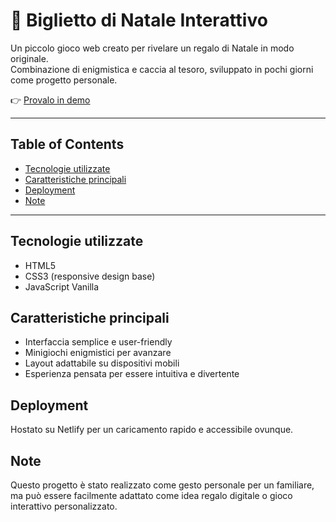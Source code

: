 # 🌲 Biglietto di Natale Interattivo

Un piccolo gioco web creato per rivelare un regalo di Natale in modo originale.  
Combinazione di enigmistica e caccia al tesoro, sviluppato in pochi giorni come progetto personale.

👉 [Provalo in demo](https://mappa-tesoro-natale.netlify.app/)

---

## Table of Contents
- [Tecnologie utilizzate](#tecnologie-utilizzate)
- [Caratteristiche principali](#caratteristiche-principali)
- [Deployment](#deployment)
- [Note](#note)

---

## Tecnologie utilizzate

- HTML5
- CSS3 (responsive design base)
- JavaScript Vanilla



## Caratteristiche principali

- Interfaccia semplice e user-friendly
- Minigiochi enigmistici per avanzare
- Layout adattabile su dispositivi mobili
- Esperienza pensata per essere intuitiva e divertente



## Deployment

Hostato su Netlify per un caricamento rapido e accessibile ovunque.



## Note

Questo progetto è stato realizzato come gesto personale per un familiare, ma può essere facilmente adattato come idea regalo digitale o gioco interattivo personalizzato.
